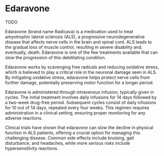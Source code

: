# Edaravone

TODO

Edaravone (brand name Radicava) is a medication used to treat amyotrophic lateral sclerosis (ALS), a progressive neurodegenerative disease that affects nerve cells in the brain and spinal cord. ALS leads to the gradual loss of muscle control, resulting in severe disability and, eventually, death. Edaravone is one of the few treatments available that can slow the progression of this debilitating condition.

Edaravone works by scavenging free radicals and reducing oxidative stress, which is believed to play a critical role in the neuronal damage seen in ALS. By mitigating oxidative stress, edaravone helps protect nerve cells from further damage, potentially preserving motor function for a longer period.

Edaravone is administered through intravenous infusion, typically given in cycles. The initial treatment involves daily infusions for 14 days followed by a two-week drug-free period. Subsequent cycles consist of daily infusions for 10 out of 14 days, repeated every four weeks. This regimen requires administration in a clinical setting, ensuring proper monitoring for any adverse reactions.

Clinical trials have shown that edaravone can slow the decline in physical function in ALS patients, offering a crucial option for managing this challenging disease. Common side effects include bruising, gait disturbance, and headaches, while more serious risks include hypersensitivity reactions.
